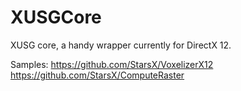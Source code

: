 # XUSGCore
XUSG core, a handy wrapper currently for DirectX 12.

Samples:
https://github.com/StarsX/VoxelizerX12
https://github.com/StarsX/ComputeRaster
